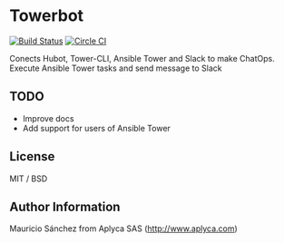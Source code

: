 Towerbot
========

[![Build Status](https://travis-ci.org/Aplyca/towerbot.svg?branch=master)](https://travis-ci.org/Aplyca/towerbot)
[![Circle CI](https://circleci.com/gh/Aplyca/towerbot.png?style=badge)](https://circleci.com/gh/Aplyca/towerbot)

Conects Hubot, Tower-CLI, Ansible Tower and Slack to make ChatOps. Execute Ansible Tower tasks and send message to Slack


TODO
----
* Improve docs
* Add support for users of Ansible Tower


License
-------

MIT / BSD

Author Information
------------------

Mauricio Sánchez from Aplyca SAS (http://www.aplyca.com)
